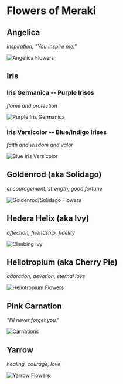 # Flowers of Meraki

<h2>Angelica</h2>
<em><p>inspiration, “You inspire me.”</p></em>
<img src='https://raw.githubusercontent.com/seasonphia/Meraki/main/Images/Angelica%20Flowers.jpg' alt='Angelica Flowers')>
<br>

<h2>Iris</h2>
<h3>Iris Germanica -- Purple Irises</h3>
<em><p>flame and protection</p></em>
<img src='https://raw.githubusercontent.com/seasonphia/Meraki/main/Images/Purple%20Iris.jpg' alt='Purple Iris Germanica')>
<br>
<h3>Iris Versicolor -- Blue/Indigo Irises</h3>
<em><p>faith and wisdom and valor</p></em>
<img src='https://raw.githubusercontent.com/seasonphia/Meraki/main/Images/Blue%20Iris.jpg' alt='Blue Iris Versicolor')>
<br>

<h2>Goldenrod (aka Solidago)</h2>
<em><p>encouragement, strength, good fortune</p></em>
<img src='https://raw.githubusercontent.com/seasonphia/Meraki/main/Images/Goldenrod.jpg' alt='Goldenrod/Solidago Flowers')>
<br>

<h2>Hedera Helix (aka Ivy)</h2>
<em><p>affection, friendship, fidelity</p></em>
<img src='https://raw.githubusercontent.com/seasonphia/Meraki/main/Images/Ivy.jpg' alt='Climbing Ivy')>
<br>

<h2>Heliotropium (aka Cherry Pie)</h2>
<em><p>adoration, devotion, eternal love</p></em>
<img src='https://raw.githubusercontent.com/seasonphia/Meraki/main/Images/Heliotropium.jpg' alt='Heliotropium Flowers')>
<br>

<h2>Pink Carnation</h2>
<em><p>“I’ll never forget you.”</p></em>
<img src='https://raw.githubusercontent.com/seasonphia/Meraki/main/Images/Carnations.jpg' alt='Carnations')>
<br>

<h2>Yarrow</h2>
<em><p>healing, courage, love</p></em>
<img src='https://raw.githubusercontent.com/seasonphia/Meraki/main/Images/Yarrow.jpg' alt='Yarrow Flowers')>
<br>